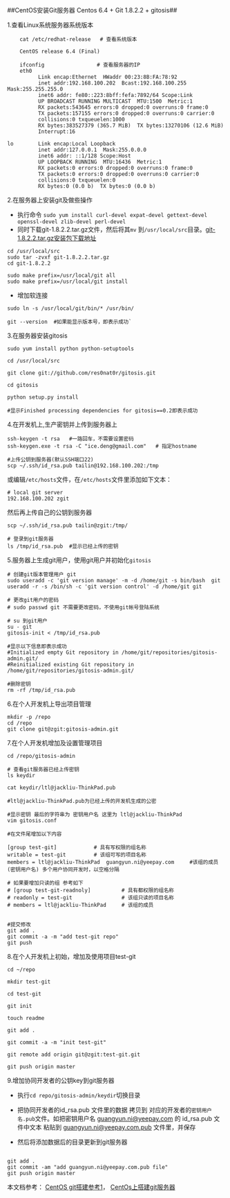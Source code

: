 
##CentOS安装Git服务器 Centos 6.4 + Git 1.8.2.2 + gitosis##

1.查看Linux系统服务器系统版本

```
    cat /etc/redhat-release   # 查看系统版本
    
    CentOS release 6.4 (Final)
    
    ifconfig                 # 查看服务器的IP
    eth0      
          Link encap:Ethernet  HWaddr 00:23:8B:FA:78:92  
          inet addr:192.168.100.202  Bcast:192.168.100.255  Mask:255.255.255.0
          inet6 addr: fe80::223:8bff:fefa:7892/64 Scope:Link
          UP BROADCAST RUNNING MULTICAST  MTU:1500  Metric:1
          RX packets:543645 errors:0 dropped:0 overruns:0 frame:0
          TX packets:157155 errors:0 dropped:0 overruns:0 carrier:0
          collisions:0 txqueuelen:1000 
          RX bytes:383527379 (365.7 MiB)  TX bytes:13270106 (12.6 MiB)
          Interrupt:16 

lo        Link encap:Local Loopback  
          inet addr:127.0.0.1  Mask:255.0.0.0
          inet6 addr: ::1/128 Scope:Host
          UP LOOPBACK RUNNING  MTU:16436  Metric:1
          RX packets:0 errors:0 dropped:0 overruns:0 frame:0
          TX packets:0 errors:0 dropped:0 overruns:0 carrier:0
          collisions:0 txqueuelen:0 
          RX bytes:0 (0.0 b)  TX bytes:0 (0.0 b)

```

2.在服务器上安装git及做些操作

 - 执行命令
`
sudo yum install curl-devel expat-devel gettext-devel openssl-devel zlib-devel perl-devel
`
 - 同时下载git-1.8.2.2.tar.gz文件，然后将其`mv` 到`/usr/local/src`目录。[git-1.8.2.2.tar.gz安装包下载地址][1]

```
cd /usr/local/src
sudo tar -zvxf git-1.8.2.2.tar.gz
cd git-1.8.2.2

sudo make prefix=/usr/local/git all
sudo make prefix=/usr/local/git install

```

 - 增加软连接
```
sudo ln -s /usr/local/git/bin/* /usr/bin/

git --version  #如果能显示版本号，即表示成功`

```

3.在服务器安装gitosis
```
sudo yum install python python-setuptools

cd /usr/local/src

git clone git://github.com/res0nat0r/gitosis.git

cd gitosis

python setup.py install  

#显示Finished processing dependencies for gitosis==0.2即表示成功

```


4.在开发机上,生产密钥并上传到服务器上
```
ssh-keygen -t rsa   #一路回车，不需要设置密码
ssh-keygen.exe -t rsa -C "ice.deng@gmail.com"   # 指定hostname

#上传公钥到服务器(默认SSH端口22)
scp ~/.ssh/id_rsa.pub tailin@192.168.100.202:/tmp
```

或编辑`/etc/hosts`文件，在`/etc/hosts`文件里添加如下文本：
```
# local git server 
192.168.100.202 zgit
```
然后再上传自己的公钥到服务器
```
scp ~/.ssh/id_rsa.pub tailin@zgit:/tmp/

# 登录到git服务器
ls /tmp/id_rsa.pub  #显示已经上传的密钥

```

5.服务器上生成git用户，使用git用户并初始化`gitosis`

```
# 创建git版本管理用户 git
sudo useradd -c 'git version manage' -m -d /home/git -s bin/bash  git
useradd -r -s /bin/sh -c 'git version control' -d /home/git git

# 更改git用户的密码
# sudo passwd git 不需要更改密码，不使用git帐号登陆系统

# su 到git用户
su - git
gitosis-init < /tmp/id_rsa.pub

#显示以下信息即表示成功
#Initialized empty Git repository in /home/git/repositories/gitosis-admin.git/
#Reinitialized existing Git repository in /home/git/repositories/gitosis-admin.git/

#删除密钥
rm -rf /tmp/id_rsa.pub

```

6.在个人开发机上导出项目管理
```
mkdir -p /repo
cd /repo
git clone git@zgit:gitosis-admin.git

```

7.在个人开发机增加及设置管理项目
```
cd /repo/gitosis-admin

# 查看git服务器已经上传密钥
ls keydir  

cat keydir/ltl@jackliu-ThinkPad.pub  

#ltl@jackliu-ThinkPad.pub为已经上传的开发机生成的公密

#显示密钥 最后的字符串为 密钥用户名 这里为 ltl@jackliu-ThinkPad
vim gitosis.conf

#在文件尾增加以下内容

[group test-git]            # 具有写权限的组名称
writable = test-git         # 该组可写的项目名称
members = ltl@jackliu-ThinkPad  guangyun.ni@yeepay.com     #该组的成员(密钥用户名) 多个用户协同开发时，以空格分隔

# 如果要增加只读的组 参考如下
# [group test-git-readnoly]          # 具有都权限的组名称 
# readonly = test-git                # 该组只读的项目名称 
# members = ltl@jackliu-ThinkPad     # 该组的成员


#提交修改
git add .
git commit -a -m "add test-git repo"
git push

```

8.在个人开发机上初始，增加及使用项目test-git

```
cd ~/repo  

mkdir test-git   

cd test-git  

git init  

touch readme  

git add .   

git commit -a -m "init test-git"  

git remote add origin git@zgit:test-git.git  

git push origin master  

```

9.增加协同开发者的公钥key到git服务器  
 
 - 执行`cd repo/gitosis-admin/keydir`切换目录
 
 - 把协同开发者的id_rsa.pub 文件里的数据 拷贝到 对应的开发者的`密钥用户名.pub`文件。如把密钥用户名 guangyun.ni@yeepay.com 的 id_rsa.pub 文件中文本 粘贴到 guangyun.ni@yeepay.com.pub 文件里，并保存

 - 然后将添加数据后的目录更新到git服务器
 
 ```
 
 git add .  
 git commit -am "add guangyun.ni@yeepay.com.pub file"  
 git push origin master  
 
 ```
 

 
 本文档参考：
 [CentOS git搭建参考1][2]，
 [CentOs上搭建git服务器][3]
 


  [1]: http://code.google.com/p/git-core
  [2]: http://blog.sina.com.cn/s/blog_86fe5b440101975o.html
  [3]: http://www.cnblogs.com/nasa/archive/2012/05/31/2528901.html
